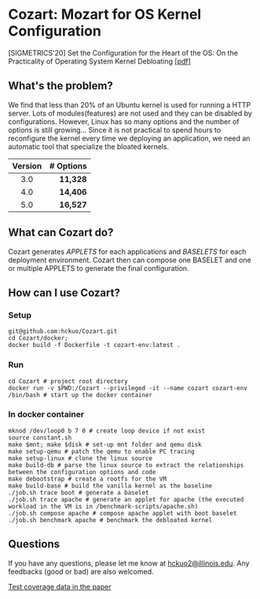 # Cozart: Mozart for OS Kernel Configuration

[SIGMETRICS'20] Set the Configuration for the Heart of the OS:
On the Practicality of Operating System Kernel Debloating [[pdf]](https://hckuo.github.io/pdfs/cozart.pdf)

## What's the problem?


We find that less than 20% of an Ubuntu kernel is used for running a HTTP
server. Lots of modules(features) are not used and they can be disabled by
configurations. However, Linux has so many options and the number of options
is still growing... Since it is not practical to spend hours to reconfigure
the kernel every time we deploying an application, we need an automatic tool
that specialize the bloated kernels.

| Version  | # Options  |
|:--------:| -------------:|
| 3.0      |    __11,328__    |
| 4.0      |    __14,406__    |
| 5.0      |    __16,527__    |

## What can Cozart do?

Cozart generates *APPLETS* for each applications and *BASELETS* for each deployment
environment. Cozart then can compose one BASELET and one or multiple APPLETS to
generate the final configuration.


## How can I use Cozart?

### Setup
```
git@github.com:hckuo/Cozart.git
cd Cozart/docker;
docker build -f Dockerfile -t cozart-env:latest .
```

### Run
```
cd Cozart # project root directory
docker run -v $PWD:/Cozart --privileged -it --name cozart cozart-env /bin/bash # start up the docker container 
```
### In docker container
```
mknod /dev/loop0 b 7 0 # create loop device if not exist
source constant.sh
make $mnt; make $disk # set-up mnt folder and qemu disk
make setup-qemu # patch the qemu to enable PC tracing
make setup-linux # clone the linux source
make build-db # parse the linux source to extract the relationships between the configuration options and code
make debootstrap # create a rootfs for the VM
make build-base # build the vanilla kernel as the baseline
./job.sh trace boot # generate a baselet
./job.sh trace apache # generate an applet for apache (the executed workload in the VM is in /benchmark-scripts/apache.sh)
./job.sh compose apache # compose apache applet with boot baselet
./job.sh benchmark apache # benchmark the debloated kernel
```

## Questions

If you have any questions, please let me know at hckuo2@illinois.edu.
Any feedbacks (good or bad) are also welcomed.

[Test coverage data in the paper](https://bit.ly/2uMFr3e)
